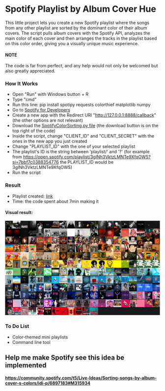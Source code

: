 # Spotify Playlist by Album Cover Hue
This little project lets you create a new Spotify playlist where the songs from any other playlist are sorted by the dominant color of their album covers.
The script pulls album covers with the Spotify API, analyzes the main color of each cover and then arranges the tracks in the playlist based on this color order, giving you a visually unique music experience.

#### NOTE
The code is far from perfect, and any help would not only be welcomed but also greatly appreciated.

### How It Works
- Open "Run" with Windows button + R
- Type "cmd"
- Run this line: pip install spotipy requests colorthief matplotlib numpy
- Go to [Spotify for Developers](https://developer.spotify.com/dashboard)
- Create a new app with the Redirect URI "http://127.0.0.1:8888/callback" (the other options are not relevant)
- Download the [SpotifyColorSorting.py file](https://github.com/armeliens/SpotifyColorSorting/blob/main/SpotifyColorSorting.py) (the download button is on the top right of the code)
- Inside the script, change "CLIENT_ID" and "CLIENT_SECRET" with the ones in the new app you just created
- Change "PLAYLIST_ID" with the one of your selected playlist
- The playlist's ID is the string between 'playlist/' and '?' (for example from https://open.spotify.com/playlist/3gINh3VktzLMNTe9XfqOW5?si=7bbf7c0388354776 the PLAYLIST_ID would be 3gINh3VktzLMNTe9XfqOW5)
- Run the script

### Result
- Playlist created: [link](https://open.spotify.com/playlist/7KcaZp49FUo84UmSiXXsEm?si=bf4aa6cf28064061)
- Time: the code spent about 7min making it

#### Visual result:
![Visual result](https://github.com/armeliens/SpotifyColorSorting/blob/main/Visual%20result.png)

### To Do List
- Color-themed mini playlists
- Command line tool

## Help me make Spotify see this idea be implemented
#### https://community.spotify.com/t5/Live-Ideas/Sorting-songs-by-album-cover-s-colors/idi-p/6897183#M315934
